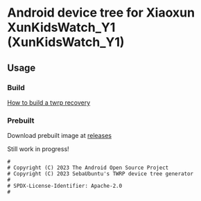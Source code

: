 # Android device tree for Xiaoxun XunKidsWatch_Y1 (XunKidsWatch_Y1)
## Usage
### Build
[How to build a twrp recovery](https://google.com)
### Prebuilt
Download prebuilt image at [releases](https://github.com/ZH-XiJun/twrp_device_alps_XunKidsWatch_Y1/releases/)

Still work in progress!
```
#
# Copyright (C) 2023 The Android Open Source Project
# Copyright (C) 2023 SebaUbuntu's TWRP device tree generator
#
# SPDX-License-Identifier: Apache-2.0
#
```
